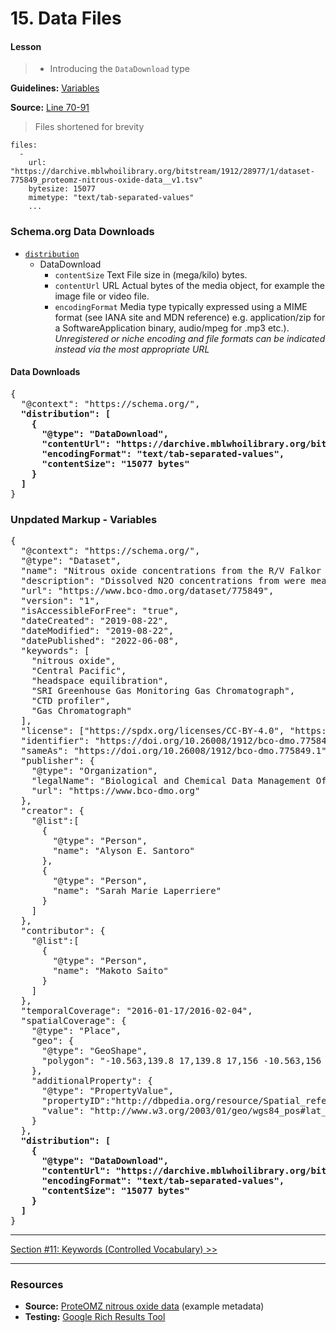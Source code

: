 # 15. Data Files

#### Lesson
> - Introducing the `DataDownload` type

**Guidelines:** 
[Variables](/guides/Dataset.md#distributions)

**Source:**
[Line 70-91](/tutorials/esip-summer-mtg-2022/examples/dataset-01.txt#L70-L91)

> Files shortened for brevity

```
files:
  - 
    url: "https://darchive.mblwhoilibrary.org/bitstream/1912/28977/1/dataset-775849_proteomz-nitrous-oxide-data__v1.tsv"
    bytesize: 15077
    mimetype: "text/tab-separated-values"
    ...
```

### Schema.org Data Downloads

- [`distribution`](https://schema.org/distribution)
    - DataDownload
        - `contentSize`	Text	File size in (mega/kilo) bytes.
        - `contentUrl`	URL	Actual bytes of the media object, for example the image file or video file.
        - `encodingFormat` Media type typically expressed using a MIME format (see IANA site and MDN reference) e.g. application/zip for a SoftwareApplication binary, audio/mpeg for .mp3 etc.). _Unregistered or niche encoding and file formats can be indicated instead via the most appropriate URL_


#### Data Downloads

<pre>
{
  "@context": "https://schema.org/",
  <strong>"distribution": [
    {
      "@type": "DataDownload",
      "contentUrl": "https://darchive.mblwhoilibrary.org/bitstream/1912/28977/1/dataset-775849_proteomz-nitrous-oxide-data__v1.tsv",
      "encodingFormat": "text/tab-separated-values",
      "contentSize": "15077 bytes"
    }
  ]</strong>
}
</pre>

### Unpdated Markup - Variables

<pre>
{
  "@context": "https://schema.org/",
  "@type": "Dataset",
  "name": "Nitrous oxide concentrations from the R/V Falkor expedition FK160115 in the Central Pacific from January to February 2016",
  "description": "Dissolved N2O concentrations from were measured in discrete samples on a research expedition to the Equatorial Pacific. Water samples were collected using a 24 bottle Niskin rosette equipped with a CTD. N₂O concentrations were measured using a headspace equilibration method and analyzed on a SRI Greenhouse Gas Monitoring Gas Chromatograph.",
  "url": "https://www.bco-dmo.org/dataset/775849",
  "version": "1",
  "isAccessibleForFree": "true",
  "dateCreated": "2019-08-22",
  "dateModified": "2019-08-22",
  "datePublished": "2022-06-08",
  "keywords": [
    "nitrous oxide", 
    "Central Pacific", 
    "headspace equilibration", 
    "SRI Greenhouse Gas Monitoring Gas Chromatograph",
    "CTD profiler",
    "Gas Chromatograph"
  ],
  "license": ["https://spdx.org/licenses/CC-BY-4.0", "https://creativecommons.org/licenses/by/4.0/"],
  "identifier": "https://doi.org/10.26008/1912/bco-dmo.775849.1",
  "sameAs": "https://doi.org/10.26008/1912/bco-dmo.775849.1",
  "publisher": {
    "@type": "Organization",
    "legalName": "Biological and Chemical Data Management Office",
    "url": "https://www.bco-dmo.org"
  },
  "creator": {
    "@list":[
      {
        "@type": "Person",
        "name": "Alyson E. Santoro"
      },
      {
        "@type": "Person",
        "name": "Sarah Marie Laperriere"
      }
    ]
  },
  "contributor": {
    "@list":[
      {
        "@type": "Person",
        "name": "Makoto Saito"
      }
    ]
  },
  "temporalCoverage": "2016-01-17/2016-02-04",
  "spatialCoverage": {
    "@type": "Place",
    "geo": {
      "@type": "GeoShape",
      "polygon": "-10.563,139.8 17,139.8 17,156 -10.563,156 -10.563,139.8"
    },
    "additionalProperty": {
      "@type": "PropertyValue",
      "propertyID":"http://dbpedia.org/resource/Spatial_reference_system",
      "value": "http://www.w3.org/2003/01/geo/wgs84_pos#lat_long"
    }
  },
  <strong>"distribution": [
    {
      "@type": "DataDownload",
      "contentUrl": "https://darchive.mblwhoilibrary.org/bitstream/1912/28977/1/dataset-775849_proteomz-nitrous-oxide-data__v1.tsv",
      "encodingFormat": "text/tab-separated-values",
      "contentSize": "15077 bytes"
    }
  ]</strong>
}
</pre>

<hr/>

[Section #11: Keywords (Controlled Vocabulary) >>](11_keywords-vocabulary.md)

<hr/>

### Resources
- **Source:** [ProteOMZ nitrous oxide data](/tutorials/esip-summer-mtg-2022/examples/dataset-01.txt) (example metadata)
- **Testing:** [Google Rich Results Tool](https://search.google.com/test/rich-results)
